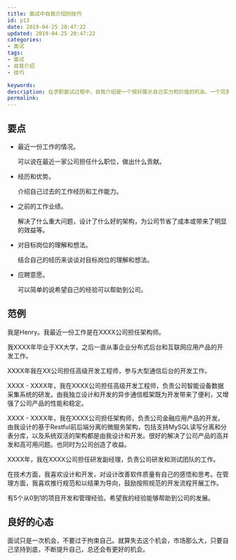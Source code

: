 ```yaml
---
title: 面试中自我介绍的技巧
id: p13
date: 2019-04-25 20:47:22
updated: 2019-04-25 20:47:22
categories: 
- 面试
tags: 
- 面试
- 自我介绍
- 技巧

keywords:
description: 在求职面试过程中，自我介绍是一个很好展示自己实力和价值的机会。一个完美的自我介绍能从一开始就打动面试官，会有一个先入为主的判断，是面试者处于一个有利位置。我在以往的求职过程中，就因为没有好好准备自我介绍，一般都是按照时间顺序介绍一下自己的工作经历和项目经历等等。这样的自我介绍实在显得很普通，很难打动面试官，因此吃过不少亏。其实，在面试过程中做自我介绍是有不少的技巧。
permalink:
---
```


## 要点

* 最近一份工作的情况。

  可以说在最近一家公司担任什么职位，做出什么贡献。

* 经历和优势。

  介绍自己过去的工作经历和工作能力。

* 之前的工作业绩。

  解决了什么重大问题，设计了什么好的架构，为公司节省了成本或带来了明显的效益等。

* 对目标岗位的理解和想法。

  结合自己的经历来谈谈对目标岗位的理解和想法。

* 应聘意愿。

  可以简单的说希望自己的经验可以帮助到公司。

## 范例

  我是Henry。我最近一份工作是在XXXX公司担任架构师。
  
  我XXXX年毕业于XX大学，之后一直从事企业分布式后台和互联网应用产品的开发工作。
  
  XXXX年我在XX公司担任高级开发工程师，参与大型通信后台的开发工作。

  XXXX - XXXX年，我在XXXX公司担任高级开发工程师，负责公司智能设备数据采集系统的研发。由我独立设计和开发的异步通信框架既为开发带来了便利，又增强了公司产品的性能和稳定。

  XXXX - XXXX年，我在XXXX公司担任架构师，负责公司金融应用产品的开发。由我设计的基于Restful前后端分离的微服务架构，包括支持MySQL读写分离和分表分库，以及系统双活的架构都是由我设计和开发。很好的解决了公司产品的高并发和高可用问题。也同时为公司创造了收益。

  XXXX年，我在XXXX公司担任研发副经理，负责公司研发和测试团队的工作。

  在技术方面，我喜欢设计和开发，对设计改善软件质量有自己的感悟和思考。在管理方面，我喜欢推行规范和以结果为导向，鼓励按照规范的开发流程开展工作。

  有5个从0到1的项目开发和管理经验。希望我的经验能够帮助到公司的发展。

## 良好的心态

面试只是一次机会，不要过于拘束自己。就算失去这个机会，市场那么大，只要自己坚持到底，不断提升自己，总还会有更好的机会。